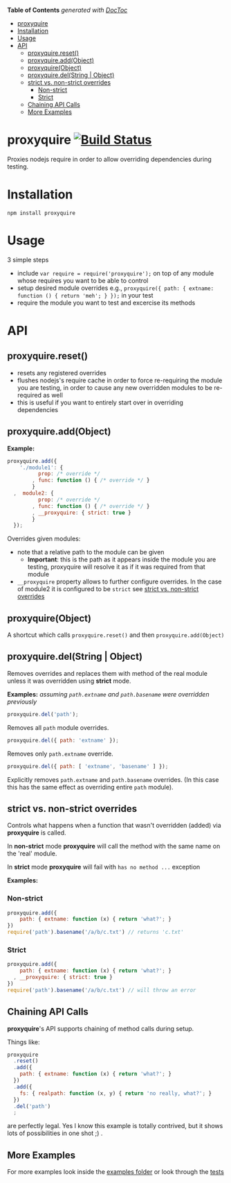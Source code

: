 **Table of Contents**  *generated with [DocToc](http://doctoc.herokuapp.com/)*

- [proxyquire](#proxyquire)
- [Installation](#installation)
- [Usage](#usage)
- [API](#api)
	- [proxyquire.reset()](#proxyquirereset)
	- [proxyquire.add(Object)](#proxyquireaddobject)
	- [proxyquire(Object)](#proxyquireobject)
	- [proxyquire.del(String | Object)](#proxyquiredelstring-|-object)
	- [strict vs. non-strict overrides](#strict-vs-non-strict-overrides)
		- [Non-strict](#non-strict)
		- [Strict](#strict)
	- [Chaining API Calls](#chaining-api-calls)
	- [More Examples](#more-examples)

# proxyquire [![Build Status](https://secure.travis-ci.org/thlorenz/proxyquire.png)](http://travis-ci.org/thlorenz/proxyquire)

Proxies nodejs require in order to allow overriding dependencies during testing.

# Installation

    npm install proxyquire

# Usage

3 simple steps

- include `var require = require('proxyquire');` on top of any module whose requires you want to be able to control
- setup desired module overrides e.g., `proxyquire({ path: { extname: function () { return 'meh'; } });` in your test
- require the module you want to test and excercise its methods

# API

## proxyquire.reset()
    
- resets any registered overrides
- flushes nodejs's require cache in order to force re-requiring the module you
  are testing, in order to cause any new overridden modules to be re-required as well
- this is useful if you want to entirely start over in overriding dependencies

## proxyquire.add(Object)

**Example:**

```javascript
proxyquire.add({
    './module1': {
          prop: /* override */
        , func: function () { /* override */ }
        }
  ,  module2: {
          prop: /* override */
        , func: function () { /* override */ }
        , __proxyquire: { strict: true }
        }
  });
```

Overrides given modules:

- note that a relative path to the module can be given 
    - **Important**: this is the path as it appears inside the module you are testing, proxyquire will resolve it as if it was required from that module
- `__proxyquire` property allows to further configure overrides. In the case of
  module2 it is configured to be `strict` see [strict vs. non-strict
  overrides](#strict-vs-non-strict-overrides)

## proxyquire(Object)

A shortcut which calls `proxyquire.reset()` and then `proxyquire.add(Object)`

## proxyquire.del(String | Object)

Removes overrides and replaces them with method of the real module unless it was overridden using **strict** mode.

**Examples:** *assuming `path.extname` and `path.basename` were overridden previously*

```javascript
proxyquire.del('path');
```

Removes all `path` module overrides.


```javascript
proxyquire.del({ path: 'extname' });
```

Removes only `path.extname` override.

```javascript
proxyquire.del({ path: [ 'extname', 'basename' ] });
```

Explicitly removes `path.extname` and `path.basename` overrides. (In this case
this has the same effect as overriding entire `path` module).

## strict vs. non-strict overrides

Controls what happens when a function that wasn't overridden (added) via **proxyquire** is called.

In **non-strict** mode **proxyquire** will call the method with the same name on the 'real' module.

In **strict** mode **proxyquire** will fail with `has no method ...` exception

**Examples:**

### Non-strict

```javascript
proxyquire.add({
    path: { extname: function (x) { return 'what?'; } 
})
require('path').basename('/a/b/c.txt') // returns 'c.txt'
```

### Strict

```javascript
proxyquire.add({
    path: { extname: function (x) { return 'what?'; } 
  , __proxyquire: { strict: true }
})
require('path').basename('/a/b/c.txt') // will throw an error
```

## Chaining API Calls

**proxyquire**'s API supports chaining of method calls during setup.

Things like:

```javascript
proxyquire
  .reset()
  .add({
    path: { extname: function (x) { return 'what?'; } 
  })
  .add({
    fs: { realpath: function (x, y) { return 'no really, what?'; } 
  })
  .del('path')
  ;
```

are perfectly legal. 
Yes I know this example is totally contrived, but it shows lots of possibilities in one shot ;) .

## More Examples

For more examples look inside the [examples folder](./proxyquire/tree/master/examples/) or
look through the [tests](./proxyquire/blob/master/test/proxyquire.js)

